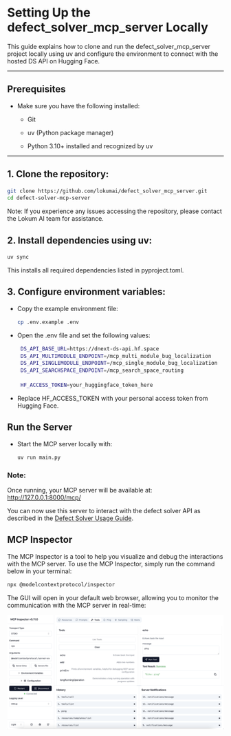 # Setting Up the defect_solver_mcp_server Locally
This guide explains how to clone and run the defect_solver_mcp_server project locally using uv and configure the environment to connect with the hosted DS API on Hugging Face.

---
## Prerequisites
* Make sure you have the following installed:

  - Git

  - uv (Python package manager)

  - Python 3.10+ installed and recognized by uv
---
## 1. Clone the repository:
   ```sh
   git clone https://github.com/lokumai/defect_solver_mcp_server.git
   cd defect-solver-mcp-server
   ```
Note: If you experience any issues accessing the repository, please contact the Lokum AI team for assistance.
## 2. Install dependencies using uv:
   ```sh
   uv sync
   ```
   This installs all required dependencies listed in pyproject.toml.


## 3. Configure environment variables:
   - Copy the example environment file:
       ```sh
       cp .env.example .env
       ```

   - Open the .env file and set the following values:

       ```sh
        DS_API_BASE_URL=https://dnext-ds-api.hf.space
        DS_API_MULTIMODULE_ENDPOINT=/mcp_multi_module_bug_localization
        DS_API_SINGLEMODULE_ENDPOINT=/mcp_single_module_bug_localization
        DS_API_SEARCHSPACE_ENDPOINT=/mcp_search_space_routing
        
        HF_ACCESS_TOKEN=your_huggingface_token_here
       ```

 -  Replace HF_ACCESS_TOKEN with your personal access token from Hugging Face.

## Run the Server
 - Start the MCP server locally with:
   ```sh
   uv run main.py
   ```


### Note: 
Once running, your MCP server will be available at:
http://127.0.0.1:8000/mcp/

You can now use this server to interact with the defect solver API as described in the [Defect Solver Usage Guide](../how_to_use/usage_guide.md).

## MCP Inspector
The MCP Inspector is a tool to help you visualize and debug the interactions with the MCP server.
To use the MCP Inspector, simply run the command below in your terminal:

```sh
npx @modelcontextprotocol/inspector
```

The GUI will open in your default web browser, allowing you to monitor the communication with the MCP server in real-time:

<img src="https://raw.githubusercontent.com/modelcontextprotocol/inspector/main/mcp-inspector.png" alt="MCP Inspector">